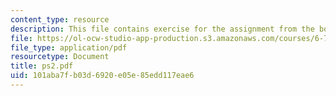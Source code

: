 ```yaml
---
content_type: resource
description: This file contains exercise for the assignment from the book.
file: https://ol-ocw-studio-app-production.s3.amazonaws.com/courses/6-763-applied-superconductivity-fall-2005/101aba7fb03d6920e05e85edd117eae6_ps2.pdf
file_type: application/pdf
resourcetype: Document
title: ps2.pdf
uid: 101aba7f-b03d-6920-e05e-85edd117eae6
---
```

